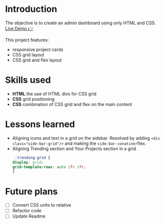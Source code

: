# Introduction
The objective is to create an admin dashboard using only HTML and CSS. 
[Live Demo 👉](https://bravoosonja.github.io/admin-dashboard) 

This project features: 
- responsive project cards
- CSS grid layout
- CSS grid and flex layout
# Skills used
- **HTML** the use of HTML divs for CSS grid 
- **CSS**  grid positioning
- **CSS**  combination of CSS grid and flex on the main content 
# Lessons learned
- Aligning icons and text in a grid on the sidebar. Resolved by adding ```<div class="side-bar-grid"/>``` and making the ```side-bar-conatiner```flex. 
- Aligning Trending section and Your Projects section in a grid
  ```css
   .trending-grid {
  display: grid;
  grid-template-rows: auto 1fr 1fr;
  }
  ```
# Future plans
- [ ] Convert CSS units to relative
- [ ] Refactor code
- [ ] Update Readme